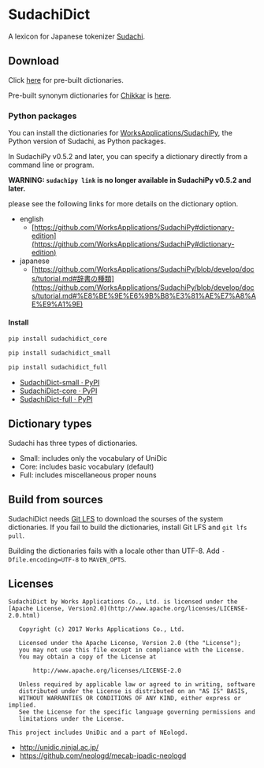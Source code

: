 # SudachiDict

A lexicon for Japanese tokenizer
[Sudachi](https://github.com/WorksApplications/Sudachi/).

## Download

Click [here](http://sudachi.s3-website-ap-northeast-1.amazonaws.com/sudachidict/) for pre-built dictionaries.

Pre-built synonym dictionaries for [Chikkar](https://github.com/WorksApplications/chikkar/) is [here](http://sudachi.s3-website-ap-northeast-1.amazonaws.com/sudachisynonym/).

### Python packages

You can install the dictionaries for [WorksApplications/SudachiPy](https://github.com/WorksApplications/SudachiPy), the Python version of Sudachi, as Python packages.

In SudachiPy v0.5.2 and later, you can specify a dictionary directly from a command line or program.

**WARNING: `sudachipy link` is no longer available in SudachiPy v0.5.2 and later.**

please see the following links for more details on the dictionary option.

- english
  - [https://github.com/WorksApplications/SudachiPy#dictionary-edition](https://github.com/WorksApplications/SudachiPy#dictionary-edition)
- japanese
  - [https://github.com/WorksApplications/SudachiPy/blob/develop/docs/tutorial.md#辞書の種類](https://github.com/WorksApplications/SudachiPy/blob/develop/docs/tutorial.md#%E8%BE%9E%E6%9B%B8%E3%81%AE%E7%A8%AE%E9%A1%9E)

#### Install

```bash
pip install sudachidict_core
```

```bash
pip install sudachidict_small
```

```bash
pip install sudachidict_full
```

- [SudachiDict-small · PyPI](https://pypi.org/project/SudachiDict-small/)
- [SudachiDict-core · PyPI](https://pypi.org/project/SudachiDict-core/)
- [SudachiDict-full · PyPI](https://pypi.org/project/SudachiDict-full/)

## Dictionary types

Sudachi has three types of dictionaries.

- Small: includes only the vocabulary of UniDic
- Core: includes basic vocabulary (default)
- Full: includes miscellaneous proper nouns

## Build from sources

SudachiDict needs [Git LFS](https://git-lfs.github.com/) to download the sourses
of the system dictionaries. If you fail to build the dictionaries, install
Git LFS and `git lfs pull`.

Building the dictionaries fails with a locale other than UTF-8.
Add `-Dfile.encoding=UTF-8` to `MAVEN_OPTS`.

## Licenses

```text
SudachiDict by Works Applications Co., Ltd. is licensed under the [Apache License, Version2.0](http://www.apache.org/licenses/LICENSE-2.0.html)

   Copyright (c) 2017 Works Applications Co., Ltd.
  
   Licensed under the Apache License, Version 2.0 (the "License");
   you may not use this file except in compliance with the License.
   You may obtain a copy of the License at
  
       http://www.apache.org/licenses/LICENSE-2.0
  
   Unless required by applicable law or agreed to in writing, software
   distributed under the License is distributed on an "AS IS" BASIS,
   WITHOUT WARRANTIES OR CONDITIONS OF ANY KIND, either express or implied.
   See the License for the specific language governing permissions and
   limitations under the License.
   
This project includes UniDic and a part of NEologd.
```

- <http://unidic.ninjal.ac.jp/>
- <https://github.com/neologd/mecab-ipadic-neologd>
